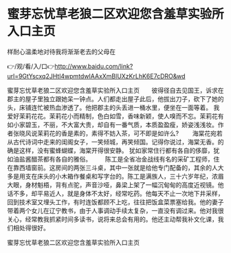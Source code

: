 # 蜜芽忘忧草老狼二区欢迎您含羞草实验所入口主页
样耐心温柔地对待我将渐渐老去的父母在

👉/观/看/入/口👉http://www.baidu.com/link?url=9GtYscxq2JHtl4wpmtdwIAAxXmBlUXzKrLhK6E7cDRO&wd

蜜芽忘忧草老狼二区欢迎您含羞草实验所入口主页　　彼得径自去见国王，诉求在郡主的屋子里独立跟她呆一钟点。人们都走出屋子此后，他拔出刀子，砍下了她的头，床铺连忙被热血渗透了。他把郡主的头丢进一桶水里，便坐在一面等着。
我爱好茉莉花花。茉莉花小而精制，色白如雪，香味新颖，使人嗅而不忘。茉莉花有如小家碧玉，不丽，不大富大贵，却自有一番气质，本质盈盈瘦，娇姿浅浅妆。作者张晓风说茉莉花的香是素的，素得不妨入茶，可不即是如许么?
　　海棠花宛若从古代诗词中走来的闺阁女子，一笑倾城，再笑倾国。记得你说过，海棠无香。的确是这样，没有蜜蜂蝴蝶，海棠开得很安静。
犹如家常住行都有各自的侈靡，犹如油盐酱醋茶都有各自的雅俗。
　　陈工是全省冶金战线有名的采矿工程师，住在靠西墙窗前。这房间的两张三斗桌，其中一张就是给他专门配备的，其余的人大多是用支在床头的小木箱作餐桌和写字台的。陈工是满族人，三十六岁年纪，浓眉大眼，身材魁梧，背有点驼，声音沙哑，鼻梁上架了一幅沉甸甸的高度近视镜。他话不多，却平易近人，就是身体不太好，经常吃药。他每天不止一次地下井采样，回到技术室又埋头工作，有时连饭都顾不上吃，往往把饭盒菜票塞给我。他的妻子带着两个女儿在辽宁教书，由于人事调动手续太复杂，一直没有调过来。他对我很关心，经常教我抓紧时间多读书，说将来总会有用的。他还主动帮我补文化课，我们相处得很好。

蜜芽忘忧草老狼二区欢迎您含羞草实验所入口主页
